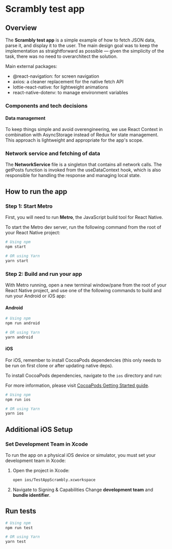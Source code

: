 # Scrambly test app

## Overview

The **Scrambly test app** is a simple example of how to fetch JSON data, parse it, and display it to the user. The main design goal was to keep the implementation as straightforward as possible — given the simplicity of the task, there was no need to overarchitect the solution.

Main external packages: 
- @react-navigation: for screen navigation
- axios: a cleaner replacement for the native fetch API
- lottie-react-native: for lightweight animations
- react-native-dotenv: to manage environment variables

### Components and tech decisions

#### Data management
To keep things simple and avoid overengineering, we use React Context in combination with AsyncStorage instead of Redux for state management. This approach is lightweight and appropriate for the app's scope.

### Network service and fetching of data
The **NetworkService** file is a singleton that contains all network calls. The getPosts function is invoked from the useDataContext hook, which is also responsible for handling the response and managing local state.

## How to run the app

### Step 1: Start Metro

First, you will need to run **Metro**, the JavaScript build tool for React Native.

To start the Metro dev server, run the following command from the root of your React Native project:

```sh
# Using npm
npm start

# OR using Yarn
yarn start
```

### Step 2: Build and run your app

With Metro running, open a new terminal window/pane from the root of your React Native project, and use one of the following commands to build and run your Android or iOS app:

#### Android

```sh
# Using npm
npm run android

# OR using Yarn
yarn android
```

#### iOS

For iOS, remember to install CocoaPods dependencies (this only needs to be run on first clone or after updating native deps).

To install CocoaPods dependencies, navigate to the `ios` directory and run:


For more information, please visit [CocoaPods Getting Started guide](https://guides.cocoapods.org/using/getting-started.html).

```sh
# Using npm
npm run ios

# OR using Yarn
yarn ios
```

## Additional iOS Setup

### Set Development Team in Xcode

To run the app on a physical iOS device or simulator, you must set your development team in Xcode:

1. Open the project in Xcode:

   ```sh
   open ios/TestAppScrambly.xcworkspace
2. Navigate to Signing & Capabilities
Change **development team** and **bundle identifier**.

## Run tests

```sh
# Using npm
npm run test

# OR using Yarn
yarn test
```


